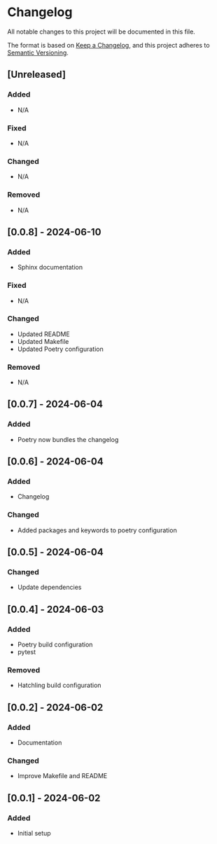 # Changelog

All notable changes to this project will be documented in this file.

The format is based on [Keep a Changelog](https://keepachangelog.com/en/1.0.0/),
and this project adheres to [Semantic Versioning](https://semver.org/spec/v2.0.0.html).

## [Unreleased]

### Added

- N/A

### Fixed

- N/A

### Changed

- N/A

### Removed

- N/A

## [0.0.8] - 2024-06-10

### Added

- Sphinx documentation

### Fixed

- N/A

### Changed

- Updated README
- Updated Makefile
- Updated Poetry configuration

### Removed

- N/A

## [0.0.7] - 2024-06-04

### Added

- Poetry now bundles the changelog

## [0.0.6] - 2024-06-04

### Added

- Changelog

### Changed

- Added packages and keywords to poetry configuration

## [0.0.5] - 2024-06-04

### Changed

- Update dependencies

## [0.0.4] - 2024-06-03

### Added

- Poetry build configuration
- pytest

### Removed

- Hatchling build configuration

## [0.0.2] - 2024-06-02

### Added

- Documentation

### Changed

- Improve Makefile and README

## [0.0.1] - 2024-06-02

### Added

- Initial setup
